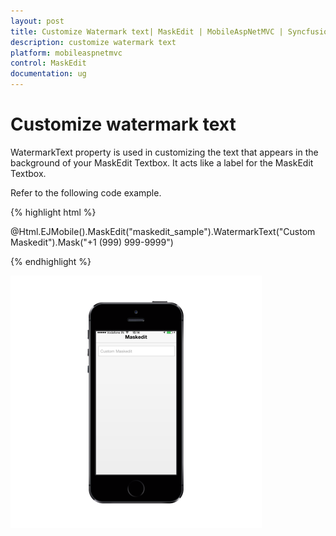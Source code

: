 ```yaml
---
layout: post
title: Customize Watermark text| MaskEdit | MobileAspNetMVC | Syncfusion
description: customize watermark text
platform: mobileaspnetmvc
control: MaskEdit
documentation: ug
---
```


# Customize watermark text

WatermarkText property is used in customizing the text that appears in the background of your MaskEdit Textbox. It acts like a label for the MaskEdit Textbox.

Refer to the following code example.

{% highlight html %}

@Html.EJMobile().MaskEdit("maskedit_sample").WatermarkText("Custom Maskedit").Mask("+1 (999) 999-9999")   

{% endhighlight %}

![](Customize-Watermark-text_images/Customize-Watermark-text_img1.png)





